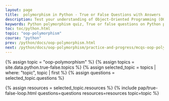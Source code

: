 ```yaml
---
layout: page
title:  polymorphism in Python - True or False Questions with Answers
description: Test your understanding of Object-Oriented Programming (OOP) in Python with these carefully crafted True or False questions on polymorphism. Great for beginners and intermediate learners to reinforce OOP concepts.
keywords: Python polymorphism quiz, True or false questions on Python polymorphism, Python OOP polymorphism practice, Object oriented programming in Python, Python polymorphism MCQs, Learn Python polymorphism, Python class and object quiz, Python OOP interview questions, Python coding practice questions, polymorphism concepts in Python
toc: toc/python.html
topic: "oop-polymorphism"
course: "python"
prev: /python/docs/oop-polymorphism.html
next: /python/docs/oop-polymorphism/practice-and-progress/mcqs-oop-polymorphism.html
---
```


{% assign topic = "oop-polymorphism" %}
{% assign topics = site.data.python.true-false.topics %}
{% assign selected_topic = topics | where: "topic", topic | first %}
{% assign questions = selected_topic.questions %}
<!-- {% assign examples = selected_topic.examples %} -->
{% assign resources = selected_topic.resources %}
{% include pap/true-false-loop.html questions=questions resources=resources topic=topic %}
